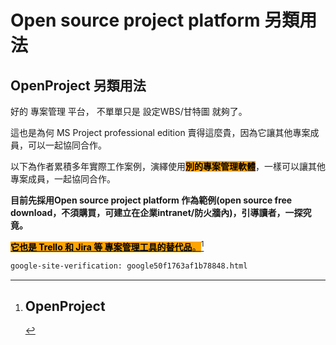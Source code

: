 # Open source project platform 另類用法

## OpenProject 另類用法

好的 專案管理 平台， 不單單只是 設定WBS/甘特圖 就夠了。

這也是為何 MS Project professional edition 賣得這麼貴，因為它讓其他專案成員，可以一起協同合作。

以下為作者累積多年實際工作案例，演繹使用<mark style="background-color:orange;">**別的專案管理軟體**</mark>，一樣可以讓其他專案成員，一起協同合作。

**目前先採用Open source project platform 作為範例(open source free download，不須購買，可建立在企業intranet/防火牆內)，引導讀者，一探究竟。**

[<mark style="background-color:orange;">**它也是 Trello 和 Jira 等 專案管理工具的替代品**</mark><mark style="background-color:orange;">。</mark>](#user-content-fn-1)[^1]

```html
google-site-verification: google50f1763af1b78848.html
```

[^1]: ## OpenProject
